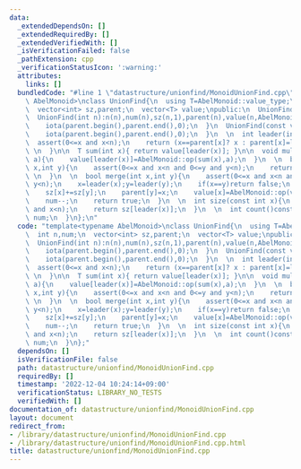 ```yaml
---
data:
  _extendedDependsOn: []
  _extendedRequiredBy: []
  _extendedVerifiedWith: []
  _isVerificationFailed: false
  _pathExtension: cpp
  _verificationStatusIcon: ':warning:'
  attributes:
    links: []
  bundledCode: "#line 1 \"datastructure/unionfind/MonoidUnionFind.cpp\"\ntemplate<typename\
    \ AbelMonoid>\nclass UnionFind{\n  using T=AbelMonoid::value_type;\n  int n,num;\n\
    \  vector<int> sz,parent;\n  vector<T> value;\npublic:\n  UnionFind()=default;\n\
    \  UnionFind(int n):n(n),num(n),sz(n,1),parent(n),value(n,AbelMonoid::unit()){\n\
    \    iota(parent.begin(),parent.end(),0);\n  }\n  UnionFind(const vector<T>&v):n(v.size()),num(n),sz(n,1),parent(n),value(v){\n\
    \    iota(parent.begin(),parent.end(),0);\n  }\n  \n  int leader(int x){ \n  \
    \  assert(0<=x and x<n);\n    return (x==parent[x]? x : parent[x]=leader(parent[x]));\
    \ \n  }\n\n  T sum(int x){ return value[leader(x)]; }\n\n  void multiply(int x,T\
    \ a){\n    value[leader(x)]=AbelMonoid::op(sum(x),a);\n  }\n  \n  bool same(int\
    \ x,int y){\n    assert(0<=x and x<n and 0<=y and y<n);\n    return leader(x)==leader(y);\
    \ \n  }\n  \n  bool merge(int x,int y){\n    assert(0<=x and x<n and 0<=y and\
    \ y<n);\n    x=leader(x);y=leader(y);\n    if(x==y)return false;\n    if(sz[x]<sz[y])swap(x,y);\n\
    \    sz[x]+=sz[y];\n    parent[y]=x;\n    value[x]=AbelMonoid::op(value[x],value[y]);\n\
    \    num--;\n    return true;\n  }\n  \n  int size(const int x){\n    assert(0<=x\
    \ and x<n);\n    return sz[leader(x)];\n  }\n  \n  int count()const{\n    return\
    \ num;\n  }\n};\n"
  code: "template<typename AbelMonoid>\nclass UnionFind{\n  using T=AbelMonoid::value_type;\n\
    \  int n,num;\n  vector<int> sz,parent;\n  vector<T> value;\npublic:\n  UnionFind()=default;\n\
    \  UnionFind(int n):n(n),num(n),sz(n,1),parent(n),value(n,AbelMonoid::unit()){\n\
    \    iota(parent.begin(),parent.end(),0);\n  }\n  UnionFind(const vector<T>&v):n(v.size()),num(n),sz(n,1),parent(n),value(v){\n\
    \    iota(parent.begin(),parent.end(),0);\n  }\n  \n  int leader(int x){ \n  \
    \  assert(0<=x and x<n);\n    return (x==parent[x]? x : parent[x]=leader(parent[x]));\
    \ \n  }\n\n  T sum(int x){ return value[leader(x)]; }\n\n  void multiply(int x,T\
    \ a){\n    value[leader(x)]=AbelMonoid::op(sum(x),a);\n  }\n  \n  bool same(int\
    \ x,int y){\n    assert(0<=x and x<n and 0<=y and y<n);\n    return leader(x)==leader(y);\
    \ \n  }\n  \n  bool merge(int x,int y){\n    assert(0<=x and x<n and 0<=y and\
    \ y<n);\n    x=leader(x);y=leader(y);\n    if(x==y)return false;\n    if(sz[x]<sz[y])swap(x,y);\n\
    \    sz[x]+=sz[y];\n    parent[y]=x;\n    value[x]=AbelMonoid::op(value[x],value[y]);\n\
    \    num--;\n    return true;\n  }\n  \n  int size(const int x){\n    assert(0<=x\
    \ and x<n);\n    return sz[leader(x)];\n  }\n  \n  int count()const{\n    return\
    \ num;\n  }\n};"
  dependsOn: []
  isVerificationFile: false
  path: datastructure/unionfind/MonoidUnionFind.cpp
  requiredBy: []
  timestamp: '2022-12-04 10:24:14+09:00'
  verificationStatus: LIBRARY_NO_TESTS
  verifiedWith: []
documentation_of: datastructure/unionfind/MonoidUnionFind.cpp
layout: document
redirect_from:
- /library/datastructure/unionfind/MonoidUnionFind.cpp
- /library/datastructure/unionfind/MonoidUnionFind.cpp.html
title: datastructure/unionfind/MonoidUnionFind.cpp
---
```

